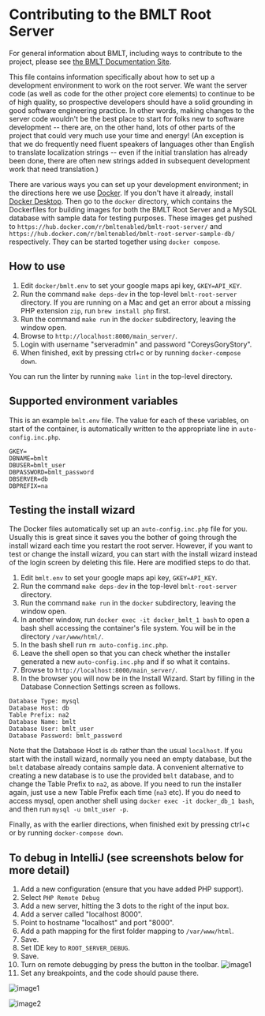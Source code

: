 # Contributing to the BMLT Root Server

For general information about BMLT, including ways to contribute to the project, please see
[the BMLT Documentation Site](https://bmlt.app).

This file contains information specifically about how to set up a development environment to work on the root server.
We want the server code (as well as code for the other project core elements) to continue to be of high quality, so
prospective developers should have a solid grounding in good software engineering practice. In other words, making
changes to the server code wouldn't be the best place to start for folks new to software development -- there are, on
the other hand, lots of other parts of the project that could very much use your time and energy! (An exception is
that we do frequently need fluent speakers of languages other than English to translate localization strings -- even
if the initial translation has already been done, there are often new strings added in subsequent development work
that need translation.)

There are various ways you can set up your development environment; in the directions here we use
[Docker](https://www.docker.com). If you don't have it already, install
[Docker Desktop](https://www.docker.com/products/docker-desktop). Then go to the `docker` directory, which contains the
Dockerfiles for building images for both the BMLT Root Server and a MySQL database with sample data for testing
purposes. These images get pushed to `https://hub.docker.com/r/bmltenabled/bmlt-root-server/` and 
`https://hub.docker.com/r/bmltenabled/bmlt-root-server-sample-db/` respectively. They can be started together
using `docker compose`.

## How to use
1. Edit `docker/bmlt.env` to set your google maps api key, `GKEY=API_KEY`.
1. Run the command `make deps-dev` in the top-level `bmlt-root-server` directory. If you are running on a Mac and get an
error about a missing PHP extension `zip`, run `brew install php` first.
1. Run the command `make run` in the `docker` subdirectory, leaving the window open.
1. Browse to `http://localhost:8000/main_server/`.
1. Login with username "serveradmin" and password "CoreysGoryStory".
1. When finished, exit by pressing ctrl+c or by running `docker-compose down`.

You can run the linter by running `make lint` in the top-level directory.

## Supported environment variables
This is an example `bmlt.env` file. The value for each of these variables, on start of the container, is automatically
written to the appropriate line in `auto-config.inc.php`.
```
GKEY=
DBNAME=bmlt
DBUSER=bmlt_user
DBPASSWORD=bmlt_password
DBSERVER=db
DBPREFIX=na
```

## Testing the install wizard
The Docker files automatically set up an `auto-config.inc.php` file for you. Usually this is great since it saves you
the bother of going through the install wizard each time you restart the root server. However, if you want to test or
change the install wizard, you can start with the install wizard instead of the login screen by deleting this file.
Here are modified steps to do that.
1. Edit `bmlt.env` to set your google maps api key, `GKEY=API_KEY`.
1. Run the command `make deps-dev` in the top-level `bmlt-root-server` directory.
1. Run the command `make run` in the `docker` subdirectory, leaving the window open.
1. In another window, run `docker exec -it docker_bmlt_1 bash` to open a bash shell accessing the container's file system. You will be in
the directory `/var/www/html/`.
1. In the bash shell run `rm auto-config.inc.php`.
1. Leave the shell open so that you can check whether the installer generated a new `auto-config.inc.php` and if so what it contains.
1. Browse to `http://localhost:8000/main_server/`.
1. In the browser you will now be in the Install Wizard. Start by filling in the Database Connection Settings screen as follows.
```
Database Type: mysql
Database Host: db
Table Prefix: na2
Database Name: bmlt
Database User: bmlt_user
Database Password: bmlt_password
```
Note that the Database Host is `db` rather than the usual `localhost`. If you start with the install wizard, normally
you need an empty database, but the `bmlt` database already contains sample data. A convenient alternative to creating
a new database is to use the provided `bmlt` database, and to change the Table Prefix to `na2`, as above.  If you need
to run the installer again, just use a new Table Prefix each time (`na3` etc). If you do need to access mysql, open
another shell using `docker exec -it docker_db_1 bash`, and then run `mysql -u bmlt_user -p`.

Finally, as with the earlier directions, when finished exit by pressing ctrl+c or by running `docker-compose down`.

## To debug in IntelliJ (see screenshots below for more detail)

1. Add a new configuration (ensure that you have added PHP support).
1. Select `PHP Remote Debug`
1. Add a new server, hitting the 3 dots to the right of the input box.
1. Add a server called "localhost 8000".
1. Point to hostname "localhost" and port "8000".
1. Add a path mapping for the first folder mapping to `/var/www/html`.
1. Save.
1. Set IDE key to `ROOT_SERVER_DEBUG`.
1. Save.
1. Turn on remote debugging by press the button in the toolbar. ![image1](docker/img/3.png)
1. Set any breakpoints, and the code should pause there.

![image1](docker/img/1.png)

![image2](docker/img/2.png)
